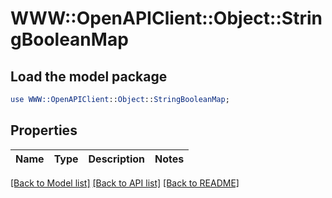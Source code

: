 # WWW::OpenAPIClient::Object::StringBooleanMap

## Load the model package
```perl
use WWW::OpenAPIClient::Object::StringBooleanMap;
```

## Properties
Name | Type | Description | Notes
------------ | ------------- | ------------- | -------------

[[Back to Model list]](../README.md#documentation-for-models) [[Back to API list]](../README.md#documentation-for-api-endpoints) [[Back to README]](../README.md)


